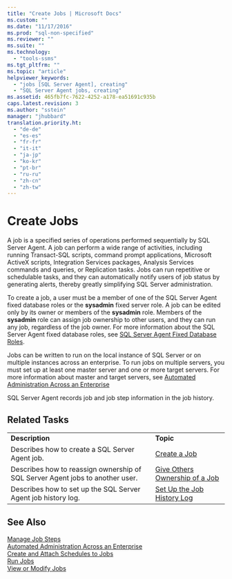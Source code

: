 ```yaml
---
title: "Create Jobs | Microsoft Docs"
ms.custom: ""
ms.date: "11/17/2016"
ms.prod: "sql-non-specified"
ms.reviewer: ""
ms.suite: ""
ms.technology: 
  - "tools-ssms"
ms.tgt_pltfrm: ""
ms.topic: "article"
helpviewer_keywords: 
  - "jobs [SQL Server Agent], creating"
  - "SQL Server Agent jobs, creating"
ms.assetid: 465fb7fc-7622-4252-a178-ea51691c935b
caps.latest.revision: 3
ms.author: "sstein"
manager: "jhubbard"
translation.priority.ht: 
  - "de-de"
  - "es-es"
  - "fr-fr"
  - "it-it"
  - "ja-jp"
  - "ko-kr"
  - "pt-br"
  - "ru-ru"
  - "zh-cn"
  - "zh-tw"
---
```

# Create Jobs
A job is a specified series of operations performed sequentially by SQL Server Agent. A job can perform a wide range of activities, including running Transact-SQL scripts, command prompt applications, Microsoft ActiveX scripts, Integration Services packages, Analysis Services commands and queries, or Replication tasks. Jobs can run repetitive or schedulable tasks, and they can automatically notify users of job status by generating alerts, thereby greatly simplifying SQL Server administration.  
  
To create a job, a user must be a member of one of the SQL Server Agent fixed database roles or the **sysadmin** fixed server role. A job can be edited only by its owner or members of the **sysadmin** role. Members of the **sysadmin** role can assign job ownership to other users, and they can run any job, regardless of the job owner. For more information about the SQL Server Agent fixed database roles, see [SQL Server Agent Fixed Database Roles](../ssms/sql-server-agent-fixed-database-roles.md).  
  
Jobs can be written to run on the local instance of SQL Server or on multiple instances across an enterprise. To run jobs on multiple servers, you must set up at least one master server and one or more target servers. For more information about master and target servers, see [Automated Administration Across an Enterprise](../ssms/automated-administration-across-an-enterprise.md)  
  
SQL Server Agent records job and job step information in the job history.  
  
## Related Tasks  
  
|||  
|-|-|  
|**Description**|**Topic**|  
|Describes how to create a SQL Server Agent job.|[Create a Job](../ssms/create-a-job.md)|  
|Describes how to reassign ownership of SQL Server Agent jobs to another user.|[Give Others Ownership of a Job](../ssms/give-others-ownership-of-a-job.md)|  
|Describes how to set up the SQL Server Agent job history log.|[Set Up the Job History Log](../ssms/set-up-the-job-history-log.md)|  
  
## See Also  
[Manage Job Steps](../ssms/manage-job-steps.md)  
[Automated Administration Across an Enterprise](../ssms/automated-administration-across-an-enterprise.md)  
[Create and Attach Schedules to Jobs](../ssms/create-and-attach-schedules-to-jobs.md)  
[Run Jobs](../ssms/run-jobs.md)  
[View or Modify Jobs](../ssms/view-or-modify-jobs.md)  
  
